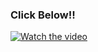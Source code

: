 ### Click Below!!



[![Watch the video](https://img.youtube.com/vi/MJdCMn4D428/0.jpg)](https://www.youtube.com/watch?v=MJdCMn4D428)





